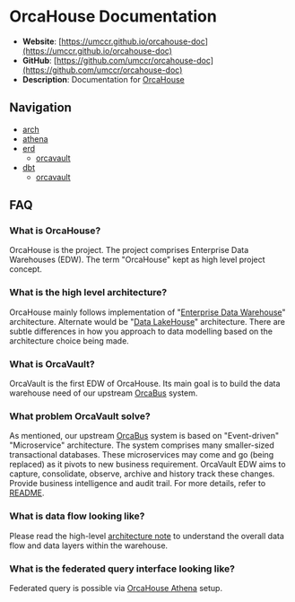 # OrcaHouse Documentation

- **Website**: [https://umccr.github.io/orcahouse-doc](https://umccr.github.io/orcahouse-doc)
- **GitHub**: [https://github.com/umccr/orcahouse-doc](https://github.com/umccr/orcahouse-doc)
- **Description**: Documentation for [OrcaHouse](https://github.com/umccr/orcahouse)

## Navigation

* [arch](arch)
* [athena](athena)
* [erd](erd)
  * [orcavault](erd/orcavault) 
* [dbt](dbt)
  * [orcavault](dbt/orcavault)

## FAQ

### What is OrcaHouse?

OrcaHouse is the project. The project comprises Enterprise Data Warehouses (EDW). The term "OrcaHouse" kept as high level project concept.

### What is the high level architecture?

OrcaHouse mainly follows implementation of "[Enterprise Data Warehouse](https://www.google.com/search?q=Enterprise+Data+Warehouse)" architecture. Alternate would be "[Data LakeHouse](https://www.google.com/search?q=LakeHouse+architecture)" architecture. There are subtle differences in how you approach to data modelling based on the architecture choice being made.

### What is OrcaVault?

OrcaVault is the first EDW of OrcaHouse. Its main goal is to build the data warehouse need of our upstream [OrcaBus](https://github.com/umccr/orcabus) system.

### What problem OrcaVault solve?

As mentioned, our upstream [OrcaBus](https://github.com/umccr/orcabus) system is based on "Event-driven" "Microservice" architecture. The system comprises many smaller-sized transactional databases. These microservices may come and go (being replaced) as it pivots to new business requirement. OrcaVault EDW aims to capture, consolidate, observe, archive and history track these changes. Provide business intelligence and audit trail. For more details, refer to [README](erd).

### What is data flow looking like?

Please read the high-level [architecture note](arch) to understand the overall data flow and data layers within the warehouse.

### What is the federated query interface looking like?

Federated query is possible via [OrcaHouse Athena](athena) setup.
